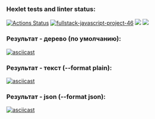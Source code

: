 ### Hexlet tests and linter status:
[![Actions Status](https://github.com/AnastasiaYakushina/fullstack-javascript-project-46/workflows/hexlet-check/badge.svg)](https://github.com/AnastasiaYakushina/fullstack-javascript-project-46/actions) [![fullstack-javascript-project-46](https://github.com/AnastasiaYakushina/fullstack-javascript-project-46/actions/workflows/fullstack-javascript-project-46.yml/badge.svg)](https://github.com/AnastasiaYakushina/fullstack-javascript-project-46/actions) <a href="https://codeclimate.com/github/AnastasiaYakushina/fullstack-javascript-project-46/maintainability"><img src="https://api.codeclimate.com/v1/badges/0209126ae2847e7a7352/maintainability" /></a> <a href="https://codeclimate.com/github/AnastasiaYakushina/fullstack-javascript-project-46/test_coverage"><img src="https://api.codeclimate.com/v1/badges/0209126ae2847e7a7352/test_coverage" /></a>

### Результат - дерево (по умолчанию):
[![asciicast](https://asciinema.org/a/590273.svg)](https://asciinema.org/a/590273)

### Результат - текcт (--format plain):
[![asciicast](https://asciinema.org/a/590278.svg)](https://asciinema.org/a/590278)

### Результат - json (--format json):
[![asciicast](https://asciinema.org/a/590281.svg)](https://asciinema.org/a/590281)
